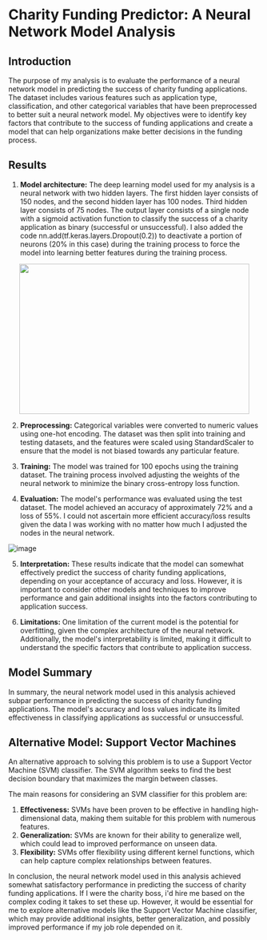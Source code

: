 # Charity Funding Predictor: A Neural Network Model Analysis

## Introduction

The purpose of my analysis is to evaluate the performance of a neural network model in predicting the success of charity funding applications. The dataset includes various features such as application type, classification, and other categorical variables that have been preprocessed to better suit a neural network model. My objectives were to identify key factors that contribute to the success of funding applications and create a model that can help organizations make better decisions in the funding process.

## Results

1.	**Model architecture:** The deep learning model used for my analysis is a neural network with two hidden layers. The first hidden layer consists of 150 nodes, and the second hidden layer has 100 nodes. Third hidden layer consists of 75 nodes. The output layer consists of a single node with a sigmoid activation function to classify the success of a charity application as binary (successful or unsuccessful). I also added the code nn.add(tf.keras.layers.Dropout(0.2)) to deactivate a portion of neurons (20% in this case) during the training process to force the model into learning better features during the training process.

<p align="center">
  <img width="460" height="300" src="https://user-images.githubusercontent.com/97980927/228937983-14f3bdc6-6abd-49a4-a661-32a3eef3285a.png">
</p>
 
2.	**Preprocessing:** Categorical variables were converted to numeric values using one-hot encoding. The dataset was then split into training and testing datasets, and the features were scaled using StandardScaler to ensure that the model is not biased towards any particular feature.

3.	**Training:** The model was trained for 100 epochs using the training dataset. The training process involved adjusting the weights of the neural network to minimize the binary cross-entropy loss function. 

4.	**Evaluation:** The model's performance was evaluated using the test dataset. The model achieved an accuracy of approximately 72% and a loss of 55%. I could not ascertain more efficient accuracy/loss results given the data I was working with no matter how much I adjusted the nodes in the neural network.

![image](https://user-images.githubusercontent.com/97980927/228938095-e7eecced-28a4-4f33-9b54-6c548b81a2bf.png)

 
5.	**Interpretation:** These results indicate that the model can somewhat effectively predict the success of charity funding applications, depending on your acceptance of accuracy and loss. However, it is important to consider other models and techniques to improve performance and gain additional insights into the factors contributing to application success.

6.	**Limitations:** One limitation of the current model is the potential for overfitting, given the complex architecture of the neural network. Additionally, the model's interpretability is limited, making it difficult to understand the specific factors that contribute to application success.


## Model Summary

In summary, the neural network model used in this analysis achieved subpar performance in predicting the success of charity funding applications. The model's accuracy and loss values indicate its limited effectiveness in classifying applications as successful or unsuccessful.

## Alternative Model: Support Vector Machines

An alternative approach to solving this problem is to use a Support Vector Machine (SVM) classifier. The SVM algorithm seeks to find the best decision boundary that maximizes the margin between classes.

The main reasons for considering an SVM classifier for this problem are:
1.	**Effectiveness:** SVMs have been proven to be effective in handling high-dimensional data, making them suitable for this problem with numerous features.
2.	**Generalization:** SVMs are known for their ability to generalize well, which could lead to improved performance on unseen data.
3.	**Flexibility:** SVMs offer flexibility using different kernel functions, which can help capture complex relationships between features.


In conclusion, the neural network model used in this analysis achieved somewhat satisfactory performance in predicting the success of charity funding applications. If I were the charity boss, i'd hire me based on the complex coding it takes to set these up. However, it would be essential for me to explore alternative models like the Support Vector Machine classifier, which may provide additional insights, better generalization, and possibly improved performance if my job role depended on it.
